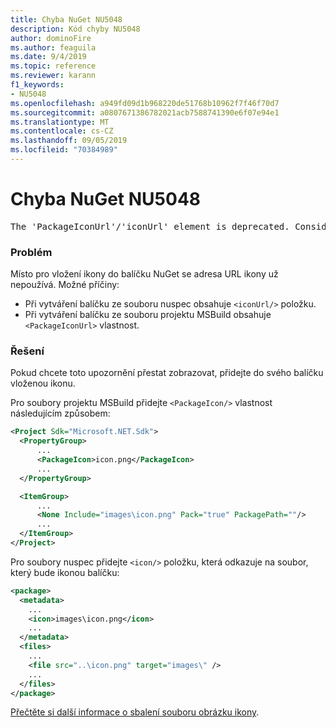 ```yaml
---
title: Chyba NuGet NU5048
description: Kód chyby NU5048
author: dominoFire
ms.author: feaguila
ms.date: 9/4/2019
ms.topic: reference
ms.reviewer: karann
f1_keywords:
- NU5048
ms.openlocfilehash: a949fd09d1b968220de51768b10962f7f46f70d7
ms.sourcegitcommit: a0807671386782021acb7588741390e6f07e94e1
ms.translationtype: MT
ms.contentlocale: cs-CZ
ms.lasthandoff: 09/05/2019
ms.locfileid: "70384989"
---
```

# <a name="nuget-error-nu5048"></a>Chyba NuGet NU5048

<pre>The 'PackageIconUrl'/'iconUrl' element is deprecated. Consider using the 'PackageIcon'/'icon' element instead. Learn more at https://aka.ms/deprecateIconUrl</pre>


### <a name="issue"></a>Problém

Místo pro vložení ikony do balíčku NuGet se adresa URL ikony už nepoužívá. Možné příčiny:

- Při vytváření balíčku ze souboru nuspec obsahuje `<iconUrl/>` položku.
- Při vytváření balíčku ze souboru projektu MSBuild obsahuje `<PackageIconUrl>` vlastnost.


### <a name="solution"></a>Řešení

Pokud chcete toto upozornění přestat zobrazovat, přidejte do svého balíčku vloženou ikonu.

Pro soubory projektu MSBuild přidejte `<PackageIcon/>` vlastnost následujícím způsobem:

```xml
<Project Sdk="Microsoft.NET.Sdk">
  <PropertyGroup>
      ...
      <PackageIcon>icon.png</PackageIcon>
      ...
  </PropertyGroup>

  <ItemGroup>
      ...
      <None Include="images\icon.png" Pack="true" PackagePath=""/>
      ...
  </ItemGroup>
</Project>
```

Pro soubory nuspec přidejte `<icon/>` položku, která odkazuje na soubor, který bude ikonou balíčku:

```xml
<package>
  <metadata>
    ...
    <icon>images\icon.png</icon>
    ...
  </metadata>
  <files>
    ...
    <file src="..\icon.png" target="images\" />
    ...
  </files>
</package>
```

[Přečtěte si další informace o sbalení souboru obrázku ikony](../msbuild-targets.md#packing-an-icon-image-file).
